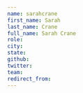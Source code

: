 ```yaml
---
name: sarahcrane
first_name: Sarah
last_name: Crane
full_name: Sarah Crane
role: 
city: 
state: 
github: 
twitter: 
team: 
redirect_from: 
---
```

